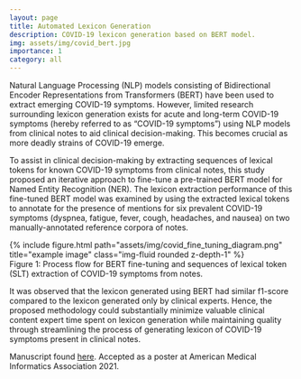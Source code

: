 ```yaml
---
layout: page
title: Automated Lexicon Generation
description: COVID-19 lexicon generation based on BERT model.
img: assets/img/covid_bert.jpg
importance: 1
category: all
---
```


Natural Language Processing (NLP) models consisting of Bidirectional Encoder Representations from Transformers (BERT) have been used to extract emerging COVID-19 symptoms. However, limited research surrounding lexicon generation exists for acute and long-term COVID-19 symptoms (hereby referred to as “COVID-19 symptoms”) using NLP models from clinical notes to aid clinical decision-making. This becomes crucial as more deadly strains of COVID-19 emerge. 

To assist in clinical decision-making by extracting sequences of lexical tokens for known COVID-19 symptoms from clinical notes, this study proposed an iterative approach to fine-tune a pre-trained BERT model for Named Entity Recognition (NER). The lexicon extraction performance of this fine-tuned BERT model was examined by using the extracted lexical tokens to annotate for the presence of mentions for six prevalent COVID-19 symptoms (dyspnea, fatigue, fever, cough, headaches, and nausea) on two manually-annotated reference corpora of notes.

<div class="row">
    <div class="col-sm mt-3 mt-md-0">
        {% include figure.html path="assets/img/covid_fine_tuning_diagram.png" title="example image" class="img-fluid rounded z-depth-1" %}
    </div>
</div>
<div class="caption">
    Figure 1: Process flow for BERT fine-tuning and sequences of lexical token (SLT) extraction of COVID-19 symptoms from notes.
</div>

It was observed that the lexicon generated using BERT had similar f1-score compared to the lexicon generated only by clinical experts. Hence, the proposed methodology could substantially minimize valuable clinical content expert time spent on lexicon generation while maintaining quality through streamlining the process of generating lexicon of COVID-19 symptoms present in clinical notes.

Manuscript found [here](https://drive.google.com/file/d/1FvkGWqHTw9dtjO_LvKbL8g7eQE8brrwS/view?usp=sharing). Accepted as a poster at American Medical Informatics Association 2021.  
